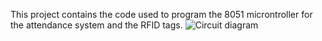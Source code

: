 This project contains the code used to program the 8051 microntroller for the attendance system and the RFID tags.
![Circuit diagram](https://circuitdigest.com/sites/default/files/circuitdiagram_mic/RFID-Attendance-System-Circuit.gif)

